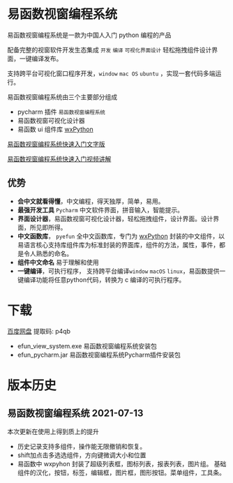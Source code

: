 # 易函数视窗编程系统

易函数视窗编程系统是一款为中国人入门 python 编程的产品

配备完整的视窗软件开发生态集成 `开发` `编译` `可视化界面设计` 轻松拖拽组件设计界面，一键编译发布。

支持跨平台可视化窗口程序开发，`window`  `mac OS`  `ubuntu` ，实现一套代码多端运行。


易函数视窗编程系统由三个主要部分组成

* pycharm 插件 `易函数视窗编程系统`
* 易函数视窗可视化设计器
* 易函数 ui 组件库 [wxPython](https://www.wxpython.org/)

[易函数视窗编程系统快速入门文字版](https://www.kancloud.cn/duolabmeng/pyefundoc/2310056)

[易函数视窗编程系统快速入门视频讲解](https://www.bilibili.com/video/BV1rV411W7KN/)


## 优势

* **会中文就看得懂**，中文编程，得天独厚，简单，易用。
* **最强开发工具** `Pycharm` 中文软件界面，拼音输入，智能提示。
* **界面设计器**，易函数视窗可视化设计器，轻松拖拽组件，设计界面。设计界面，所见即所得。
* **中文函数库**， `pyefun` 全中文函数库，专门为 [wxPython](https://www.wxpython.org/) 封装的中文组件，以易语言核心支持库组件库为标准封装的界面库，组件的方法，属性，事件，都是令人熟悉的命名。
* **组件中文命名** 易于理解和使用
* **一键编译**，可执行程序， 支持跨平台编译`window` `macOS` `linux`，易函数提供一键编译功能将任意python代码，转换为 c 编译的可执行程序。


# 下载

[百度网盘](https://pan.baidu.com/s/1Nccbrh23070PBCs7eAl4fA) 提取码: p4qb

*   efun\_view\_system.exe 易函数视窗编程系统安装包
*   efun\_pycharm.jar 易函数视窗编程系统Pycharm插件安装包


# 版本历史

## 易函数视窗编程系统 2021-07-13

本次更新在使用上得到质上的提升

* 历史记录支持多组件，操作能无限撤销和恢复。
* shift加点击多选选组件，方向键微调大小和位置
* 易函数中 wxpyhon 封装了超级列表框，图标列表，报表列表，图片组。
  基础组件的汉化，按钮，标签，编辑框，图片框，图形按钮。菜单组件，工具条。

